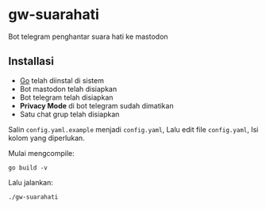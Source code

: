 # gw-suarahati
Bot telegram penghantar suara hati ke mastodon

## Installasi
- [Go](https://go.dev) telah diinstal di sistem
- Bot mastodon telah disiapkan
- Bot telegram telah disiapkan
- **Privacy Mode** di bot telegram sudah dimatikan
- Satu chat grup telah disiapkan

Salin `config.yaml.example` menjadi `config.yaml`, Lalu edit file `config.yaml`, Isi kolom yang diperlukan.

Mulai mengcompile:
```
go build -v
```

Lalu jalankan:
```
./gw-suarahati
```
